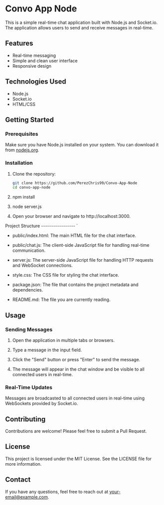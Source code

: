 # Convo App Node

This is a simple real-time chat application built with Node.js and Socket.io. The application allows users to send and receive messages in real-time.

## Features

- Real-time messaging
- Simple and clean user interface
- Responsive design

## Technologies Used

- Node.js
- Socket.io
- HTML/CSS

## Getting Started

### Prerequisites

Make sure you have Node.js installed on your system. You can download it from [nodejs.org](https://nodejs.org/).

### Installation

1. Clone the repository:

   ```sh
   git clone https://github.com/PerezChris99/Convo-App-Node
   cd convo-app-node

1.  npm install
    
2.  node server.js
    
3.  Open your browser and navigate to http://localhost:3000.
    

Project Structure
-----------------  `

*   public/index.html: The main HTML file for the chat interface.
    
*   public/chat.js: The client-side JavaScript file for handling real-time communication.
    
*   server.js: The server-side JavaScript file for handling HTTP requests and WebSocket connections.
    
*   style.css: The CSS file for styling the chat interface.
    
*   package.json: The file that contains the project metadata and dependencies.
    
*   README.md: The file you are currently reading.
    

Usage
-----

### Sending Messages

1.  Open the application in multiple tabs or browsers.
    
2.  Type a message in the input field.
    
3.  Click the "Send" button or press "Enter" to send the message.
    
4.  The message will appear in the chat window and be visible to all connected users in real-time.
    

### Real-Time Updates

Messages are broadcasted to all connected users in real-time using WebSockets provided by Socket.io.


Contributing
------------

Contributions are welcome! Please feel free to submit a Pull Request.

License
-------

This project is licensed under the MIT License. See the LICENSE file for more information.

Contact
-------

If you have any questions, feel free to reach out at your-email@example.com.